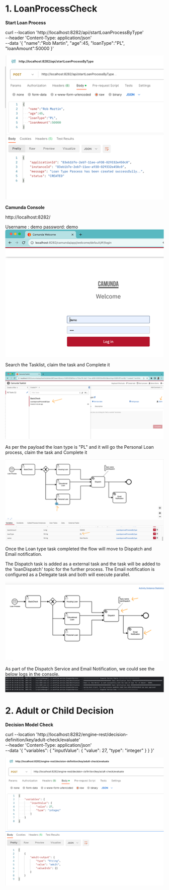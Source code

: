 # 1. LoanProcessCheck





**Start Loan Process**

curl --location 'http://localhost:8282/api/startLoanProcessByType' \
--header 'Content-Type: application/json' \
--data '{
"name":"Rob Martin",
"age":45,
"loanType":"PL",
"loanAmount":50000
}'

![img.png](img.png)

**Camunda Console**

http://localhost:8282/

Username : demo
password: demo
![img_1.png](img_1.png)

Search the Tasklist, claim the task and Complete it

![img_2.png](img_2.png)

As per the payload the loan type is "PL" and it will go the Personal Loan process, claim the task and Complete it

![img_7.png](img_7.png)

Once the Loan type task completed the flow will move to Dispatch and Email notification. 

The Dispatch task is added as a external task and the task will be added to the 'loanDispatch' topic for the further process.
The Email notification is configured as a Delegate task and both will execute parallel.

![img_4.png](img_4.png)

As part of the Dispatch Service and Email Notification, we could see the below logs in the console.
![img_5.png](img_5.png)


# 2. Adult or Child Decision
**Decision Model Check**

curl --location 'http://localhost:8282/engine-rest/decision-definition/key/adult-check/evaluate' \
--header 'Content-Type: application/json' \
--data '{
"variables": {
"inputValue": {
"value": 27,
"type": "integer"
}
}
}'

![img_6.png](img_6.png)




